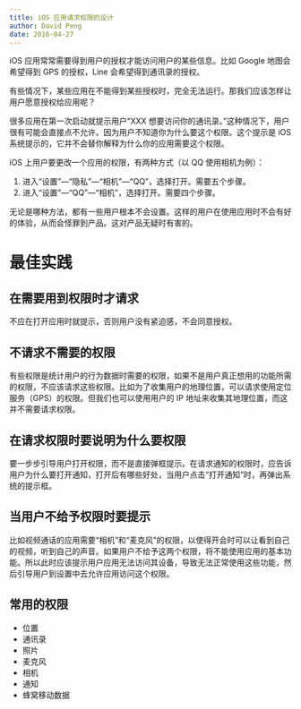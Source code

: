```yaml
---
title: iOS 应用请求权限的设计
author: David Peng
date: 2016-04-27
---
```


iOS 应用常常需要得到用户的授权才能访问用户的某些信息。比如 Google 地图会希望得到 GPS 的授权，Line 会希望得到通讯录的授权。

有些情况下，某些应用在不能得到某些授权时，完全无法运行。那我们应该怎样让用户愿意授权给应用呢？

很多应用在第一次启动就提示用户“XXX 想要访问你的通讯录。”这种情况下，用户很有可能会直接点不允许。因为用户不知道你为什么要这个权限。这个提示是 iOS 系统提示的，它并不会替你解释为什么你的应用需要这个权限。

iOS 上用户要更改一个应用的权限，有两种方式（以 QQ 使用相机为例）：

1. 进入“设置”—“隐私”—“相机”—“QQ”，选择打开。需要五个步骤。
2. 进入“设置”—“QQ”—“相机”，选择打开。需要四个步骤。

无论是哪种方法，都有一些用户根本不会设置。这样的用户在使用应用时不会有好的体验，从而会怪罪到产品。这对产品无疑时有害的。

# 最佳实践

## 在需要用到权限时才请求

不应在打开应用时就提示，否则用户没有紧迫感，不会同意授权。

## 不请求不需要的权限

有些权限是统计用户的行为数据时需要的权限，如果不是用户真正想用的功能所需的权限，不应该请求这些权限。比如为了收集用户的地理位置，可以请求使用定位服务（GPS）的权限。但我们也可以使用用户的 IP 地址来收集其地理位置，而这并不需要请求权限。

## 在请求权限时要说明为什么要权限

要一步步引导用户打开权限，而不是直接弹框提示。在请求通知的权限时，应告诉用户为什么要打开通知，打开后有哪些好处，当用户点击“打开通知”时，再弹出系统的提示框。

## 当用户不给予权限时要提示

比如视频通话的应用需要“相机”和“麦克风”的权限，以使得开会时可以让看到自己的视频，听到自己的声音。如果用户不给予这两个权限，将不能使用应用的基本功能。所以此时应该提示用户应用无法访问其设备，导致无法正常使用这些功能，然后引导用户到设置中去允许应用访问这个权限。

## 常用的权限

- 位置
- 通讯录
- 照片
- 麦克风
- 相机
- 通知
- 蜂窝移动数据
